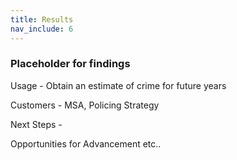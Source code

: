 ```yaml
---
title: Results
nav_include: 6
---
```


### Placeholder for findings

Usage - Obtain an estimate of crime for future years

Customers - MSA, Policing Strategy

Next Steps -

Opportunities for Advancement etc..
